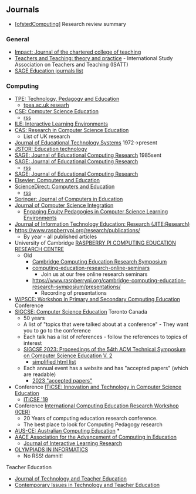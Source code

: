 Journals
--------

* [[ofstedComputing]] Research review summary

### General

* [Impact: Journal of the chartered college of teaching](https://impact.chartered.college/)
* [Teachers and Teaching: theory and practice](https://www.tandfonline.com/toc/ctat20/current) - International Study Association on Teachers and Teaching (ISATT)
* [SAGE Education journals list](https://journals.sagepub.com/education)

### Computing

* [TPE: Technology, Pedagogy and Education](https://www.tandfonline.com/toc/rtpe20/current)
  * [tpea.ac.uk researh](https://tpea.ac.uk/research-hub/journal/)
* [CSE: Computer Science Education](https://www.tandfonline.com/loi/ncse20)
    * [rss](https://www.tandfonline.com/feed/rss/ncse20)
* [ILE: Interactive Learning Environments](https://www.tandfonline.com/toc/nile20/current)
* [CAS: Research in Computer Science Education](https://community.computingatschool.org.uk/resources/46/single)
    * List of UK research
* [Journal of Educational Technology Systems](https://journals.sagepub.com/loi/etsa) 1972->present
* [JSTOR: Education technology](https://www.jstor.org/journal/eductech)
* [SAGE: Journal of Educational Computing Research](https://journals.sagepub.com/loi/jeca) 1985sent
* [SAGE: Journal of Educational Computing Research](https://journals.sagepub.com/home/JEC)
    * [rss](https://journals.sagepub.com/action/showFeed?ui=0&mi=ehikzz&ai=2b4&jc=jeca&type=axatoc&feed=rss)
* [SAGE: Journal of Educational Computing Research](https://uk.sagepub.com/en-gb/eur/journal-of-educational-computing-research/journal202399)
* [Elsevier: Computers and Education](https://www.journals.elsevier.com/computers-and-education)
* [ScienceDirect: Computers and Education](https://www.sciencedirect.com/journal/computers-and-education)
    * [rss](http://rss.sciencedirect.com/publication/science/03601315)
* [Springer: Journal of Computers in Education](https://link.springer.com/journal/40692/volumes-and-issues)
* [Journal of Computer Science Integration](https://inspire.redlands.edu/jcsi/)
    * [Engaging Equity Pedagogies in Computer Science Learning Environments](https://inspire.redlands.edu/jcsi/vol3/iss2/1/)
* [Journal of Information Technology Education: Research (JITE:Research)](https://www.informingscience.org/Journals/JITEResearch/Overview)
* https://www.raspberrypi.org/research/publications/
    * By year - all published articles
* University of Cambridge [RASPBERRY PI COMPUTING EDUCATION RESEARCH CENTRE](https://computingeducationresearch.org/)
    * Old
        * [Cambridge Computing Education Research Symposium](https://www.raspberrypi.org/cambridge-computing-education-research-symposium/)
        * [computing-education-research-online-seminars](https://www.raspberrypi.org/computing-education-research-online-seminars/)
            * Join us at our free online research seminars
        * https://www.raspberrypi.org/cambridge-computing-education-research-symposium/presentations/
            * Recording of presentations
* [WiPSCE: Workshop in Primary and Secondary Computing Education](https://dl.acm.org/conference/wipsce) Conference
* [SIGCSE: Computer Science Education](https://dl.acm.org/conference/sigcse/proceedings) Toronto Canada
    * 50 years
    * A list of "topics that were talked about at a conference" - They want you to go to the conference
    * Each talk has a list of references - follow the references to topics of interest
    * [SIGCSE 2023: Proceedings of the 54th ACM Technical Symposium on Computer Science Education V. 2](https://dl.acm.org/doi/proceedings/10.1145/3545947)
        * [simplified html list](https://sigcse2023.sigcse.org/getImage/orig/accessProgram.html)
    * Each annual event has a website and has "accepted papers" (which are readable)
        * [2023 "accepted papers"](https://sigcse2023.sigcse.org/track/sigcse-ts-2023-papers#event-overview)
* Conference [ITiCSE: Innovation and Technology in Computer Science Education](https://dl.acm.org/conference/iticse/proceedings)
    * [ITiCSE '19](https://dl.acm.org/doi/proceedings/10.1145/3304221)
* Conference [International Computing Education Research Workshop (ICER)](https://dl.acm.org/conference/icer/proceedings)
    * 20 Years of computing education research conference.
    * The best place to look for Computing Pedagogy research
* [AUS-CE: Australian Computing Education](https://dl.acm.org/conference/aus-ce/proceedings)
    * 
* [AACE Association for the Advancement of Computing in Education](https://www.aace.org/pubs/)
    * [Journal of Interactive Learning Research](http://www.learntechlib.org/c/JILR/)
* [OLYMPIADS IN INFORMATICS](https://ioinformatics.org/page/ioi-journal-index/)
    * No RSS! damnit!



Teacher Education
* [Journal of Technology and Teacher Education](http://www.learntechlib.org/c/JTATE/)
* [Contemporary Issues in Technology and Teacher Education](http://www.learntechlib.org/c/CITE/)


[//begin]: # "Autogenerated link references for markdown compatibility"
[ofstedComputing]: ofstedComputing.md "Ofsted Computing"
[//end]: # "Autogenerated link references"